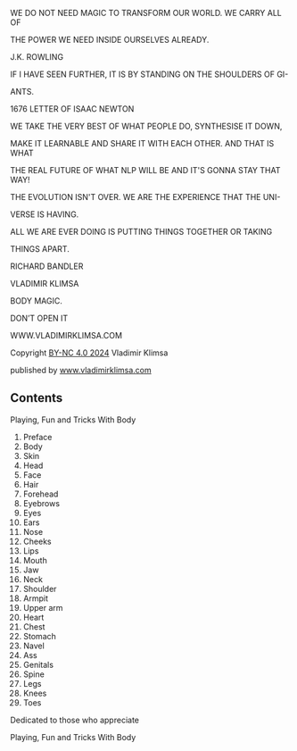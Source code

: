 WE DO NOT NEED MAGIC TO TRANSFORM OUR WORLD. WE CARRY ALL OF

THE POWER WE NEED INSIDE OURSELVES ALREADY.

J.K. ROWLING

IF I HAVE SEEN FURTHER, IT IS BY STANDING ON THE SHOULDERS OF GI-

ANTS.

1676 LETTER OF ISAAC NEWTON

WE TAKE THE VERY BEST OF WHAT PEOPLE DO, SYNTHESISE IT DOWN,

MAKE IT LEARNABLE AND SHARE IT WITH EACH OTHER. AND THAT IS WHAT

THE REAL FUTURE OF WHAT NLP WILL BE AND IT'S GONNA STAY THAT WAY!

THE EVOLUTION ISN'T OVER. WE ARE THE EXPERIENCE THAT THE UNI-

VERSE IS HAVING.

ALL WE ARE EVER DOING IS PUTTING THINGS TOGETHER OR TAKING

THINGS APART.

RICHARD BANDLER

VLADIMIR KLIMSA

BODY MAGIC.

DON’T OPEN IT

WWW.VLADIMIRKLIMSA.COM

Copyright [BY-NC 4.0 2024](https://creativecommons.org/licenses/by-nc/4.0/) Vladimir Klimsa

published by www.vladimirklimsa.com

## Contents

Playing, Fun and Tricks With Body 

1. Preface 
2. Body 
3. Skin 
4. Head 
5. Face 
6. Hair
7. Forehead
8. Eyebrows
9. Eyes
10. Ears
11. Nose
12. Cheeks
13. Lips
14. Mouth
15. Jaw
16. Neck
17. Shoulder
18. Armpit
19. Upper arm
20. Heart
21. Chest
22. Stomach
23. Navel
24. Ass
25. Genitals
26. Spine
27. Legs
28. Knees
29. Toes


Dedicated to those who appreciate

Playing, Fun and Tricks With Body
